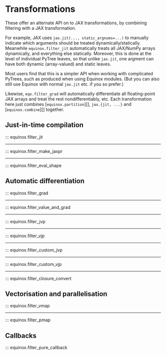 # Transformations

These offer an alternate API on to JAX transformations, by combining filtering with a JAX transformation.

For example, JAX uses `jax.jit(..., static_argnums=...)` to manually indicate which arguments should be treated dynamically/statically. Meanwhile `equinox.filter_jit` automatically treats all JAX/NumPy arrays dynamically, and everything else statically. Moreover, this is done at the level of individual PyTree leaves, so that unlike `jax.jit`, one argment can have both dynamic (array-valued) and static leaves.

Most users find that this is a simpler API when working with complicated PyTrees, such as produced when using Equinox modules. (But you can also still use Equinox with normal `jax.jit` etc. if you so prefer.)

Likewise, `eqx.filter_grad` will automatically differentiate all floating-point JAX arrays and treat the rest nondifferentiably, etc. Each transformation here just combines [`equinox.partition`][], `jax.{jit, ...}` and [`equinox.combine`][] together.

## Just-in-time compilation

::: equinox.filter_jit

---

::: equinox.filter_make_jaxpr

---

::: equinox.filter_eval_shape

## Automatic differentiation

::: equinox.filter_grad

---

::: equinox.filter_value_and_grad

---

::: equinox.filter_jvp

---

::: equinox.filter_vjp

---

::: equinox.filter_custom_jvp

---

::: equinox.filter_custom_vjp

---

::: equinox.filter_closure_convert

## Vectorisation and parallelisation

::: equinox.filter_vmap

---

::: equinox.filter_pmap

## Callbacks

::: equinox.filter_pure_callback
